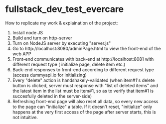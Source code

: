 # fullstack_dev_test_evercare

How to replicate my work & explaination of the project:
1. Install node JS
2. Build and turn on http-server
3. Turn on NodeJS server by executing "server.js"
4. Go to http://localhost:8080/adminPage.html to view the front-end of the web APP
5. Front-end communicates with back-end at http://localhost:8081 with different request type ( initialize page, delete item etc.)
6. Back-end responses to front-end according to different request type (access dummyapi.io for initializing)
7. Every "delete" action is handshakely-validated (when item#1's delete button is clicked, server must response with "list of deleted items" and the latest item in the list must be item#1, so as to verify that item#1 is succesfully deleted in the server-side)
8. Refreshing front-end page will also reset all data, so every new access to the page can "initialize" a table. If it doesn't reset, "initialize" only happens at the very first access of the page after server starts, this is not intuitive.
